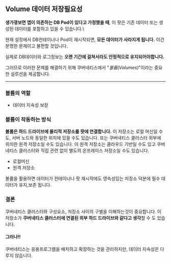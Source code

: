 ## Volume 데이터 저장필요성

**생가갷보면 앱이 의존하는 DB Pod이 있다고 가정했을 때**, 이 팟은 기존 데이터 또는 생성된 데이터를 포함하고 있을 수 있습니다.\

현재 설정에서 DB컨테이너나 Pod이 재시작되면, **모든 데이터가 사라지게 됩니다.** 이건 분명한 문제이고 불편할 것입니다.

실제로 DB데이터와 로그정보는 **오랜 기간에 걸쳐서라도 안정적으로 유지되어야합니다.**

그러므로 이러한 문제를 해결하기 위해 쿠버네티스에서 "*볼륨(Volumes)*"이라는 중요한 설루션을 제공합니다.

---------------------------

### 볼륨의 역할
* 데이터 지속성 보장

### 볼륨이 작동하는 방식

**볼륨은 하드 드라이브에 물리적 저장소를 팟에 연결합니다.** 이 저장소는 로컬 머신일 수도, 서버 노드와 동일한 위치에 있을 수도 있습니다.
또는 쿠버네티스 클러스터 외부에 위치한 원격 저장소일 수도 있습니다. 이 원격 저장소는 클라우드 기반일 수도 있고
쿠버네티스 클러스터와 직접 관련 없이 별도의 온프레미스 저장소일 수도 있습니다.

* 로컬머신
* 원격 저장소

볼륨을 활용하면 데이터가 컨테이너나 팟 재시작에도 영속성있는 저장소 덕분에 필수 데이터가 유지,보존 됩니다.

### 결론
쿠버네티스 클러스터와 구성요소, 저장소 사이의 구별을 이해하는것이 중요합니다.
이 저장소가 **쿠버네티스 클러스터에 연결된 외부 하드 드라이브와 같다고 생각**할 수 도 있습니다.

#### 그러나!!
쿠버네티스는 응용프로그램을 배치하고 확장하는 것을 관리하지만, 데이터 지속성은 다루지 않습니다.

